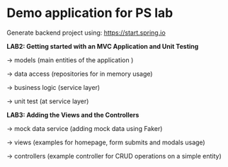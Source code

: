 # Demo application for PS lab

Generate backend project using: https://start.spring.io

**LAB2: Getting started with an MVC Application and Unit Testing**

-> models (main entities of the application )

-> data access (repositories for in memory usage)

-> business logic (service layer)

-> unit test (at service layer)

**LAB3: Adding the Views and the Controllers**

-> mock data service (adding mock data using Faker)

-> views (examples for homepage, form submits and modals usage)

-> controllers (example controller for CRUD operations on a simple entity)

